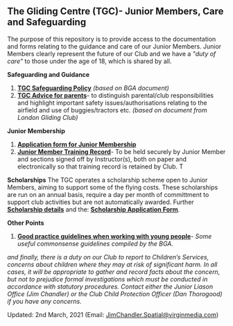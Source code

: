 ## The Gliding Centre (TGC)- Junior Members, Care and Safeguarding ##

The purpose of this repository is to provide access to the documentation and forms relating to the guidance and care of our Junior Members. Junior Members clearly represent the future of our Club and we have a _"duty of care"_ to those under the age of 18, which is shared by all.

**Safeguarding and Guidance**

1. [**TGC Safeguarding Policy**](https://github.com/JimChandler-Spatial/TGC-Juniors/blob/main/docs/CGC%20CP%20Policy%20draft.pdf) _(based on BGA document)_
2. [**TGC Advice for parents**](https://github.com/JimChandler-Spatial/TGC-Juniors/blob/main/docs/Advice%20for%20Parents-TGC.pdf)- to distinguish parental/club responsibilities and highlight important safety issues/authorisations relating to the airfield and use of buggies/tractors etc. _(based on document from London Gliding Club)_

**Junior Membership**
1. [**Application form for Junior Membership**](https://github.com/JimChandler-Spatial/TGC-Juniors/blob/main/docs/TGC%20Junior%20Membership%20Application%20Form%20V1.pdf)
2. [**Junior Member Training Record**](https://github.com/JimChandler-Spatial/TGC-Juniors/blob/main/docs/Club%20Held%20Junior%20Member%20Additional%20Training%20Record%20(V1).pdf )- To be held securely by Junior Member and sections signed off by Instructor(s), both on paper and electronically so that training record is retained by Club. T

**Scholarships**
The TGC operates a scholarship scheme open to Junior Members, aiming to support some of the flying costs. These scholarships are run on an annual basis, require a day per month of committment to support club activities but are not automatically awarded. Further [**Scholarship details**](https://github.com/JimChandler-Spatial/TGC-Juniors/blob/main/docs/The%20TGC%20Scholarship%20Scheme.pdf) and the: [**Scholarship Application Form**](https://github.com/JimChandler-Spatial/TGC-Juniors/blob/main/docs/TGC%20Scholarship%20Scheme%20Application%20Form%202020%20V2.pdf).

**Other Points**
1. [**Good practice guidelines when working with young people**](https://github.com/JimChandler-Spatial/TGC-Juniors/blob/main/docs/Good%20Practice%20when%20working%20with%20young%20people.pdf)- _Some useful commonsense guidelines compiled by the BGA._

_and finally, there is a duty on our Club to report to Children’s Services, concerns about children where they may at risk of significant harm. In all cases, it will be appropriate to gather and record facts about the concern, but not to prejudice formal investigations which must be conducted in accordance with statutory procedures. Contact either the Junior Liason Office (Jim Chandler) or the Club Child Protection Officer (Dan Thorogood) if you have any concerns._

Updated: 2nd March, 2021 (Email: JimChandler.Spatial@virginmedia.com)
